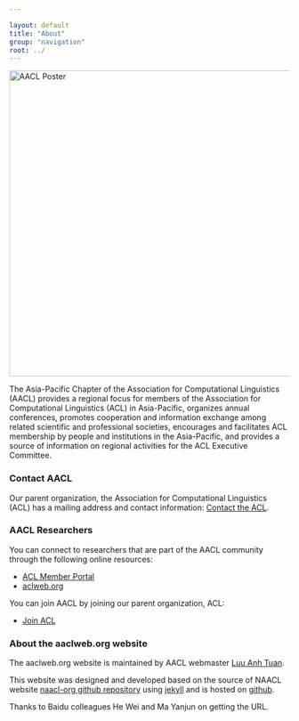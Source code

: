 ```yaml
---

layout: default
title: "About"
group: "navigation"
root: ../
---
```



<p>
<img width="550px" height="auto" src="{{ site.baseurl }}/images/asia-pacific.jpg" alt="AACL Poster">

</p>


The Asia-Pacific Chapter of the Association for Computational Linguistics (AACL) provides a regional focus for members of the Association for Computational Linguistics (ACL) in Asia-Pacific, organizes annual conferences, promotes cooperation and information exchange among related scientific and professional societies, encourages and facilitates ACL membership by people and institutions in the Asia-Pacific, and provides a source of information on regional activities for the ACL Executive Committee.

### Contact AACL

<!-- You can contact the AACL Board by emailing <i>aacl-contact *at* aclweb dot org</i> -->

Our parent organization, the Association for Computational Linguistics (ACL) has a mailing address and contact information: <a href="http://www.aclweb.org/index.php?option=com_contact&Itemid=3">Contact the ACL</a>.

### AACL Researchers

You can connect to researchers that are part of the AACL community through the following online resources:

-   [ACL Member Portal](http://aclweb.org/portal/)
-   [aclweb.org](http://newsite.aclweb.org/)

You can join AACL by joining our parent organization, ACL:

-   [Join ACL](http://www.aclweb.org/portal/user/register)

 
### About the aaclweb.org website

The aaclweb.org website is maintained by AACL webmaster [Luu Anh Tuan](https://sites.google.com/site/tuanluu219/).

This website was designed and developed based on the source of NAACL website [naacl-org github repository](https://github.com/naacl-org/naacl-org.github.com) using [jekyll](http://jekyllrb.com/) and is hosted on [github](http://github.com).

Thanks to Baidu colleagues He Wei and Ma Yanjun on getting the URL.
